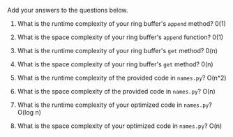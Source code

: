 Add your answers to the questions below.

1. What is the runtime complexity of your ring buffer's `append` method?
0(1)

2. What is the space complexity of your ring buffer's `append` function?
0(1)

3. What is the runtime complexity of your ring buffer's `get` method?
0(n)

4. What is the space complexity of your ring buffer's `get` method?
0(n)

5. What is the runtime complexity of the provided code in `names.py`?
O(n^2)

6. What is the space complexity of the provided code in `names.py`?
O(n)

7. What is the runtime complexity of your optimized code in `names.py`?
O(log n)

8. What is the space complexity of your optimized code in `names.py`?
O(n)
